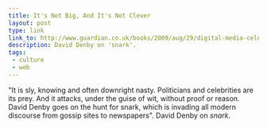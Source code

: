 ```yaml
---
title: It's Not Big, And It's Not Clever
layout: post
type: link
link_to: http://www.guardian.co.uk/books/2009/aug/29/digital-media-celebrity-snark
description: David Denby on 'snark'.
tags:
 - culture
 - web
---
```

"It is sly, knowing and often downright nasty. Politicians and celebrities are its prey. And it attacks, under the guise of wit, without proof or reason. David Denby goes on the hunt for snark, which is invading all modern discourse from gossip sites to newspapers". David Denby on _snark_.